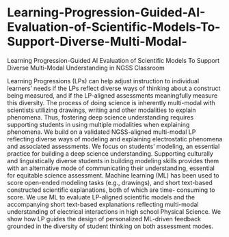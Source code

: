 # Learning-Progression-Guided-AI-Evaluation-of-Scientific-Models-To-Support-Diverse-Multi-Modal-
Learning Progression-Guided AI Evaluation of Scientific Models To Support Diverse Multi-Modal Understanding in NGSS Classroom

Learning Progressions (LPs) can help adjust instruction to individual learners’ needs if the LPs
reflect diverse ways of thinking about a construct being measured, and if the LP-aligned
assessments meaningfully measure this diversity. The process of doing science is inherently
multi-modal with scientists utilizing drawings, writing and other modalities to explain
phenomena. Thus, fostering deep science understanding requires supporting students in using
multiple modalities when explaining phenomena. We build on a validated NGSS-aligned
multi-modal LP reflecting diverse ways of modeling and explaining electrostatic phenomena and
associated assessments. We focus on students’ modeling, an essential practice for building a deep
science understanding. Supporting culturally and linguistically diverse students in building
modeling skills provides them with an alternative mode of communicating their understanding,
essential for equitable science assessment. Machine learning (ML) has been used to score
open-ended modeling tasks (e.g., drawings), and short text-based constructed scientific
explanations, both of which are time- consuming to score. We use ML to evaluate LP-aligned
scientific models and the accompanying short text-based explanations reflecting multi-modal
understanding of electrical interactions in high school Physical Science. We show how LP guides
the design of personalized ML-driven feedback grounded in the diversity of student thinking on
both assessment modes.
